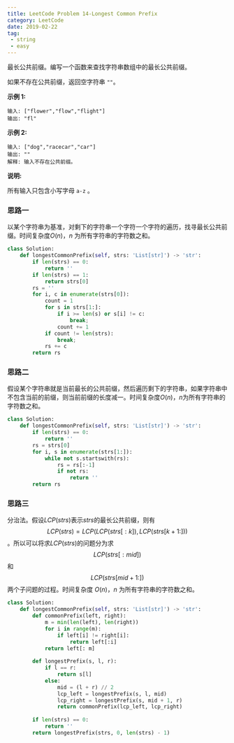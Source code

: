 ```yaml
---
title: LeetCode Problem 14-Longest Common Prefix
category: LeetCode
date: 2019-02-22
tag:
 - string
 - easy
---
```


最长公共前缀。编写一个函数来查找字符串数组中的最长公共前缀。

如果不存在公共前缀，返回空字符串 `""`。

**示例 1:**

```
输入: ["flower","flow","flight"]
输出: "fl"
```

**示例 2:**

```
输入: ["dog","racecar","car"]
输出: ""
解释: 输入不存在公共前缀。
```

**说明:**

所有输入只包含小写字母 `a-z` 。

### 思路一

以某个字符串为基准，对剩下的字符串一个字符一个字符的遍历，找寻最长公共前缀。时间复杂度$O(n)​$，$n​$ 为所有字符串的字符数之和。

```python
class Solution:
    def longestCommonPrefix(self, strs: 'List[str]') -> 'str':
        if len(strs) == 0:
            return ''
        if len(strs) == 1:
            return strs[0]
        rs = ''
        for i, c in enumerate(strs[0]):
            count = 1
            for s in strs[1:]:
                if i >= len(s) or s[i] != c: 
                    break;
                count += 1
            if count != len(strs):
                break;
            rs += c
        return rs
```

### 思路二

假设某个字符串就是当前最长的公共前缀，然后遍历剩下的字符串，如果字符串中不包含当前的前缀，则当前前缀的长度减一。时间复杂度$O(n)$，$n$为所有字符串的字符数之和。

```python
class Solution:
    def longestCommonPrefix(self, strs: 'List[str]') -> 'str':
        if len(strs) == 0:
            return ''
        rs = strs[0]
        for i, s in enumerate(strs[1:]):
            while not s.startswith(rs):
                rs = rs[:-1]
                if not rs:
                    return ''
        return rs
```

### 思路三

分治法。假设$LCP(strs)$表示$strs$的最长公共前缀，则有$$LCP(strs) = LCP(LCP(strs[:k]), LCP(strs[k+1:]))$$。所以可以将求$LCP(strs)$的问题分为求$$LCP(strs[:mid])$$和$$LCP(strs[mid+1:])$$两个子问题的过程。时间复杂度 $O(n)$，$n​$ 为所有字符串的字符数之和。

```python
class Solution:
    def longestCommonPrefix(self, strs: 'List[str]') -> 'str':
        def commonPrefix(left, right):
            m = min(len(left), len(right))
            for i in range(m):
                if left[i] != right[i]:
                    return left[:i]
            return left[: m]
        
        def longestPrefix(s, l, r):
            if l == r:
                return s[l]
            else:
                mid = (l + r) // 2
                lcp_left = longestPrefix(s, l, mid)
                lcp_right = longestPrefix(s, mid + 1, r)
                return commonPrefix(lcp_left, lcp_right)
        
        if len(strs) == 0:
            return ''
        return longestPrefix(strs, 0, len(strs) - 1)
```

